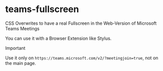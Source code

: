 # teams-fullscreen

CSS Overwrites to have a real Fullscreen in the Web-Version of Microsoft Teams Meetings

You can use it with a Browser Extension like Stylus.

> [!IMPORTANT]
> Use it only on `https://teams.microsoft.com/v2/?meetingjoin=true`, not on the main page.
